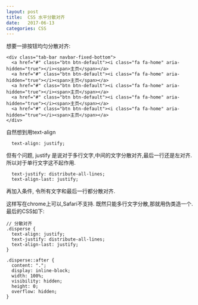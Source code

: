 ```yaml
---
layout: post
title:  CSS 水平分散对齐
date:   2017-06-13
categories: CSS
---
```


想要一排按钮均匀分散对齐:

```
<div class="tab-bar navbar-fixed-bottom">
  <a href="#" class="btn btn-default"><i class="fa fa-home" aria-hidden="true"></i><span>主页</span></a>
  <a href="#" class="btn btn-default"><i class="fa fa-home" aria-hidden="true"></i><span>主页</span></a>
  <a href="#" class="btn btn-default"><i class="fa fa-home" aria-hidden="true"></i><span>主页</span></a>
  <a href="#" class="btn btn-default"><i class="fa fa-home" aria-hidden="true"></i><span>主页</span></a>
  <a href="#" class="btn btn-default"><i class="fa fa-home" aria-hidden="true"></i><span>主页</span></a>
</div>
```

自然想到用text-align

```
  text-align: justify;
```

但有个问题, justify 是说对于多行文字,中间的文字分散对齐,最后一行还是左对齐.
所以对于单行文字这不起作用.

```
  text-justify: distribute-all-lines;
  text-align-last: justify;
```
再加入条件, 令所有文字和最后一行都分散对齐.

这样写在chrome上可以,Safari不支持.
既然只能多行文字分散,那就用伪类造一个.
最后的CSS如下:

```
// 分散对齐
.disperse {
  text-align: justify;
  text-justify: distribute-all-lines;
  text-align-last: justify;
}

.disperse::after {
  content: ".";
  display: inline-block;
  width: 100%;
  visibility: hidden;
  height: 0;
  overflow: hidden;
}
```


